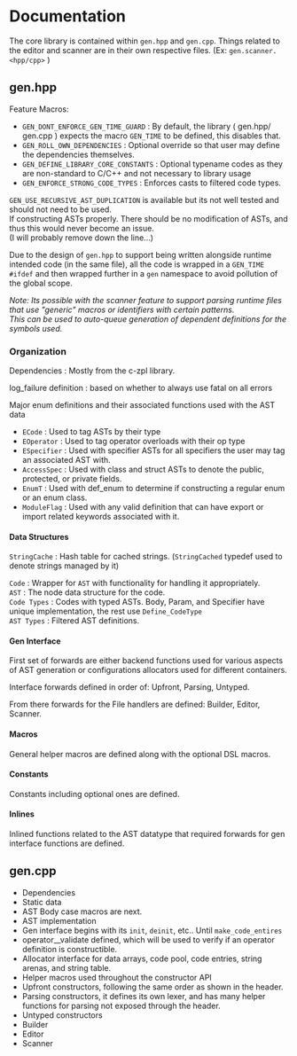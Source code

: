 # Documentation

The core library is contained within `gen.hpp` and `gen.cpp`.
Things related to the editor and scanner are in their own respective files. (Ex: `gen.scanner.<hpp/cpp>` )



## gen.hpp

Feature Macros:

* `GEN_DONT_ENFORCE_GEN_TIME_GUARD` : By default, the library ( gen.hpp/ gen.cpp ) expects the macro `GEN_TIME` to be defined, this disables that.
* `GEN_ROLL_OWN_DEPENDENCIES` : Optional override so that user may define the dependencies themselves.
* `GEN_DEFINE_LIBRARY_CORE_CONSTANTS` : Optional typename codes as they are non-standard to C/C++ and not necessary to library usage
* `GEN_ENFORCE_STRONG_CODE_TYPES` : Enforces casts to filtered code types.

`GEN_USE_RECURSIVE_AST_DUPLICATION` is available but its not well tested and should not need to be used.  
If constructing ASTs properly. There should be no modification of ASTs, and thus this would never become an issue.  
(I will probably remove down the line...)

Due to the design of `gen.hpp` to support being written alongside runtime intended code (in the same file), all the code is wrapped in a `GEN_TIME` `#ifdef` and then wrapped further in a `gen` namespace to avoid pollution of the global scope.

*Note: Its possible with the scanner feature to support parsing runtime files that use "generic" macros or identifiers with certain patterns.  
This can be used to auto-queue generation of dependent definitions for the symbols used.*

### Organization

Dependencies : Mostly from the c-zpl library.

log_failure definition : based on whether to always use fatal on all errors

Major enum definitions and their associated functions used with the AST data

* `ECode` : Used to tag ASTs by their type
* `EOperator` : Used to tag operator overloads with their op type
* `ESpecifier` : Used with specifier ASTs for all specifiers the user may tag an associated
AST with.
* `AccessSpec` : Used with class and struct ASTs to denote the public, protected, or private fields.
* `EnumT` : Used with def_enum to determine if constructing a regular enum or an enum class.
* `ModuleFlag` : Used with any valid definition that can have export or import related keywords associated with it.

#### Data Structures

`StringCache` : Hash table for cached strings. (`StringCached` typedef used to denote strings managed by it)

`Code` : Wrapper for `AST` with functionality for handling it appropriately.  
`AST` : The node data structure for the code.  
`Code Types` : Codes with typed ASTs. Body, Param, and Specifier have unique implementation, the rest use `Define_CodeType`  
`AST Types` : Filtered AST definitions.  

#### Gen Interface

First set of forwards are either backend functions used for various aspects of AST generation or configurations allocators used for different containers.

Interface forwards defined in order of: Upfront, Parsing, Untyped.

From there forwards for the File handlers are defined: Builder, Editor, Scanner.

#### Macros

General helper macros are defined along with the optional DSL macros.

#### Constants

Constants including optional ones are defined.

#### Inlines

Inlined functions related to the AST datatype that required forwards for gen interface functions are defined.

## gen.cpp

* Dependencies
* Static data
* AST Body case macros are next.
* AST implementation
* Gen interface begins with its `init`, `deinit`, etc.. Until `make_code_entires`
* operator__validate defined, which will be used to verify if an operator definition is constructible.
* Allocator interface for data arrays, code pool, code entries, string arenas, and string table.
* Helper macros used throughout the constructor API
* Upfront constructors, following the same order as shown in the header.
* Parsing constructors, it defines its own lexer, and has many helper functions for parsing not exposed through the header.
* Untyped constructors
* Builder
* Editor
* Scanner
